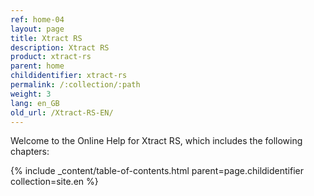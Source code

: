 ```yaml
---
ref: home-04
layout: page
title: Xtract RS
description: Xtract RS
product: xtract-rs
parent: home
childidentifier: xtract-rs
permalink: /:collection/:path
weight: 3
lang: en_GB
old_url: /Xtract-RS-EN/
---
```


Welcome to the Online Help for Xtract RS, which includes the following chapters:

{% include _content/table-of-contents.html parent=page.childidentifier collection=site.en %}
